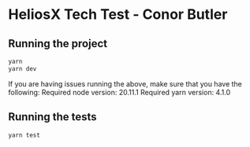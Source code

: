# HeliosX Tech Test - Conor Butler

## Running the project

```bash
yarn
yarn dev
```

If you are having issues running the above, make sure that you have the following:
Required node version: 20.11.1
Required yarn version: 4.1.0

## Running the tests

```bash
yarn test
```
